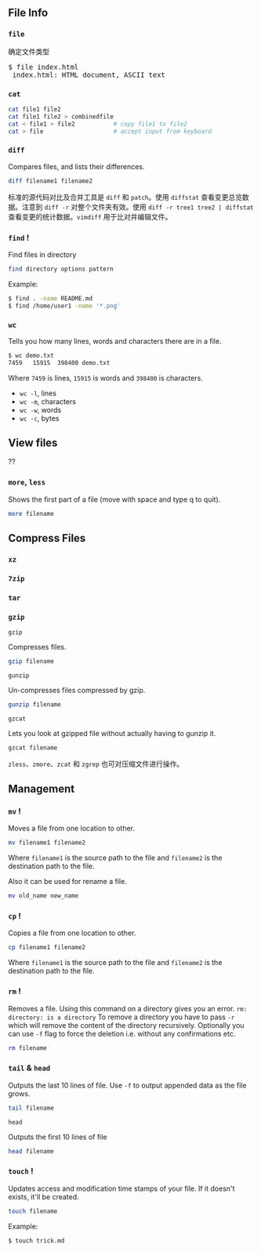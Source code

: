 ## File Info

### `file`

确定文件类型

<pre>
$ file index.html
 index.html: HTML document, ASCII text
</pre>

### `cat`
  
  ```bash
  cat file1 file2 
  cat file1 file2 > combinedfile
  cat < file1 > file2           # copy file1 to file2
  cat > file                    # accept input from keyboard
  ```

### `diff`

Compares files, and lists their differences.  

```bash
diff filename1 filename2
```

标准的源代码对比及合并工具是 `diff` 和 `patch`。使用 `diffstat` 查看变更总览数据。注意到 `diff -r` 对整个文件夹有效。使用 `diff -r tree1 tree2 | diffstat` 查看变更的统计数据。`vimdiff` 用于比对并编辑文件。

### `find` !

Find files in directory

```bash
find directory options pattern
```

Example:

```bash
$ find . -name README.md
$ find /home/user1 -name '*.png'
```

### `wc`

Tells you how many lines, words and characters there are in a file. 

```bash
$ wc demo.txt
7459   15915  398400 demo.txt
```

Where `7459` is lines, `15915` is words and `398400` is characters.

- `wc -l`, lines
- `wc -m`, characters 
- `wc -w`, words
- `wc -c`, bytes

## View files

??

### `more`, `less`

Shows the first part of a file (move with space and type q to quit).  

```bash
more filename
```

## Compress Files

### `xz`

### `7zip`

### `tar`

### `gzip`

`gzip`

Compresses files.  

```bash
gzip filename
```

`gunzip`

Un-compresses files compressed by gzip.  

```bash
gunzip filename
```

`gzcat`

Lets you look at gzipped file without actually having to gunzip it.  

```bash
gzcat filename
```

`zless`、`zmore`、`zcat` 和 `zgrep` 也可对压缩文件进行操作。

## Management

### `mv` !

Moves a file from one location to other.  

```bash
mv filename1 filename2
```

Where `filename1` is the source path to the file and `filename2` is the destination path to the file.

Also it can be used for rename a file.

```bash
mv old_name new_name
```

### `cp` !

Copies a file from one location to other.  

```bash
cp filename1 filename2
```

Where `filename1` is the source path to the file and `filename2` is the destination path to the file.

### `rm` !

Removes a file. Using this command on a directory gives you an error.
`rm: directory: is a directory`
To remove a directory you have to pass `-r` which will remove the content of the directory recursively. Optionally you can use `-f` flag to force the deletion i.e. without any confirmations etc.

```bash
rm filename
```

### `tail` & `head`

Outputs the last 10 lines of file. Use `-f` to output appended data as the file grows.  

```bash
tail filename
```

`head`

Outputs the first 10 lines of file  

```bash
head filename
```

### `touch` !

Updates access and modification time stamps of your file. If it doesn't exists, it'll be created.

```bash
touch filename
```

Example:

```bash
$ touch trick.md
```
